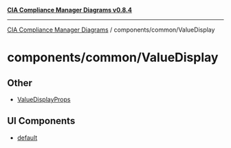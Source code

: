 [**CIA Compliance Manager Diagrams v0.8.4**](../../../README.md)

***

[CIA Compliance Manager Diagrams](../../../modules.md) / components/common/ValueDisplay

# components/common/ValueDisplay

## Other

- [ValueDisplayProps](interfaces/ValueDisplayProps.md)

## UI Components

- [default](functions/default.md)
